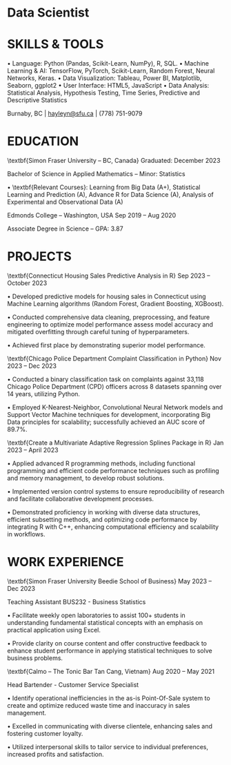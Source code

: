 # Data Scientist

# SKILLS & TOOLS
•	Language: Python (Pandas, Scikit-Learn, NumPy), R, SQL.
•	Machine Learning & AI: TensorFlow, PyTorch, Scikit-Learn, Random Forest, Neural Networks, Keras.
•	Data Visualization: Tableau, Power BI, Matplotlib, Seaborn, ggplot2
•	User Interface: HTML5, JavaScript
•	Data Analysis: Statistical Analysis, Hypothesis Testing, Time Series, Predictive and Descriptive Statistics 


Burnaby, BC | hayleyn@sfu.ca | (778) 751-9079 

# EDUCATION
\textbf{Simon Fraser University – BC, Canada}                                                                      Graduated: December 2023

Bachelor of Science in Applied Mathematics – Minor: Statistics

•	\textbf{Relevant Courses}: Learning from Big Data (A+), Statistical Learning and Prediction (A), Advance R for Data Science (A), Analysis of Experimental and Observational Data (A)

Edmonds College – Washington, USA                                                                                 Sep 2019 – Aug 2020

Associate Degree in Science – GPA: 3.87

# PROJECTS
\textbf{Connecticut Housing Sales Predictive Analysis in R}	              Sep 2023 – October 2023

•	Developed predictive models for housing sales in Connecticut using Machine Learning algorithms (Random Forest, Gradient Boosting, XGBoost).

•	Conducted comprehensive data cleaning, preprocessing, and feature engineering to optimize model performance assess model accuracy and mitigated overfitting through careful tuning of hyperparameters.

•	Achieved first place by demonstrating superior model performance.

\textbf{Chicago Police Department Complaint Classification in Python}                                    Nov 2023 – Dec 2023

•	Conducted a binary classification task on complaints against 33,118 Chicago Police Department (CPD) officers across 8 datasets spanning over 14 years, utilizing Python.

•	Employed K-Nearest-Neighbor, Convolutional Neural Network models and Support Vector Machine techniques for development, incorporating Big Data principles for scalability; successfully achieved an AUC score of 89.7%.

\textbf{Create a Multivariate Adaptive Regression Splines Package in R}                                  Jan 2023 – April 2023

•	Applied advanced R programming methods, including functional programming and efficient code performance techniques such as profiling and memory management, to develop robust solutions.

•	Implemented version control systems to ensure reproducibility of research and facilitate collaborative development processes.

•	Demonstrated proficiency in working with diverse data structures, efficient subsetting methods, and optimizing code performance by integrating R with C++, enhancing computational efficiency and scalability in workflows.

# WORK EXPERIENCE
\textbf{Simon Fraser University Beedie School of Business}	                         		May 2023 – Dec 2023

Teaching Assistant BUS232 - Business Statistics

•	Facilitate weekly open laboratories to assist 100+ students in understanding fundamental statistical concepts with an emphasis on practical application using Excel.

•	Provide clarity on course content and offer constructive feedback to enhance student performance in applying statistical techniques to solve business problems.

\textbf{Calmo – The Tonic Bar Tan Cang, Vietnam}         	                         	           Aug 2020 – May 2021

Head Bartender - Customer Service Specialist

•	Identify operational inefficiencies in the as-is Point-Of-Sale system to create and optimize reduced waste time and inaccuracy in sales management. 

•	Excelled in communicating with diverse clientele, enhancing sales and fostering customer loyalty.

•	Utilized interpersonal skills to tailor service to individual preferences, increased profits and satisfaction.





 
 

